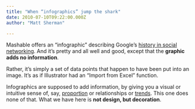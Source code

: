 ```yaml
---
title: "When “infographics” jump the shark"
date: 2010-07-10T09:22:00.000Z
author: "Matt Sherman"

---
```


Mashable offers an “infographic” describing Google’s [history in social networking](http://mashable.com/2010/07/09/google-social-media-attempts/). And it’s pretty and all well and good, except that the **graphic adds no information**.

Rather, it’s simply a set of data points that happen to have been put into an image. It’s as if Illustrator had an “Import from Excel” function.

Infographics are supposed to add information, by giving you a visual or intuitive sense of, say, [proportion](http://www.intac.net/a-comparison-of-dedicated-servers-by-company_2010-04-13/) or relationships or [trends](http://davidseah.com/blog/comments/baby-name-infographics/). This one does none of that. What we have here is **not design, but decoration**.
